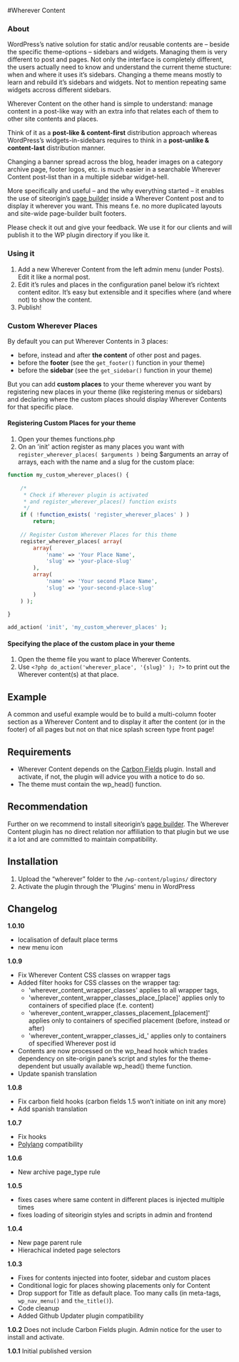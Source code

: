 #Wherever Content
### About
WordPress’s native solution for static and/or reusable contents are – beside the specific theme-options – sidebars and widgets. Managing them is very different to post and pages. Not only the interface is completely different, the users actually need to know and understand the current theme stucture: when and where it uses it’s sidebars. Changing a theme means mostly to learn and rebuild it’s sidebars and widgets. Not to mention repeating same widgets accross different sidebars. 

Wherever Content on the other hand is simple to understand: manage content in a post-like way with an extra info that relates each of them to other site contents and places.

Think of it as a **post-like & content-first** distribution approach whereas WordPress’s widgets-in-sidebars requires to think in a **post-unlike & content-last** distribution manner. 

Changing a banner spread across the blog, header images on a category archive page, footer logos, etc. is much easier in a searchable Wherever Content post-list than in a multiple sidebar widget-hell. 

More specifically and useful – and the why everything started – it enables the use of siteorigin’s [page builder](https://wordpress.org/plugins/siteorigin-panels/) inside a Wherever Content post and to display it wherever you want. This means f.e. no more duplicated layouts and site-wide page-builder built footers.

Please check it out and give your feedback. We use it for our clients and will publish it to the WP plugin directory if you like it. 

### Using it

1. Add a new Wherever Content from the left admin menu (under Posts). Edit it like a normal post.
2. Edit it’s rules and places in the configuration panel below it’s richtext content editor. It’s easy but extensible and it specifies where (and where not) to show the content. 
3. Publish!

### Custom Wherever Places

By default you can put Wherever Contents in 3 places:

- before, instead and after **the content** of other post and pages.
- before the **footer** (see the `get_footer()` function in your theme) 
- before the **sidebar** (see the `get_sidebar()` function in your theme)

But you can add **custom places** to your theme wherever you want by registering new places in your theme (like registering menus or sidebars) and declaring where the custom places should display Wherever Contents for that specific place.

#### Registering Custom Places for your theme

1. Open your themes functions.php
2. On an 'init' action register as many places you want with `register_wherever_places( $arguments )` being $arguments an array of arrays, each with the name and a slug for the custom place:

```php
function my_custom_wherever_places() {
	
	/* 
	 * Check if Wherever plugin is activated 
	 * and register_wherever_places() function exists
	 */
	if ( !function_exists( 'register_wherever_places' ) )
		return;
	
	// Register Custom Wherever Places for this theme			
	register_wherever_places( array(
		array(
			'name' => 'Your Place Name',
			'slug' => 'your-place-slug'
		),
		array(
			'name' => 'Your second Place Name',
			'slug' => 'your-second-place-slug'
		)
	) );
	
}

add_action( 'init', 'my_custom_wherever_places' );
```


#### Specifying the place of the custom place in your theme

1.	Open the theme file you want to place Wherever Contents. 
2.	Use `<?php do_action('wherever_place', '{slug}' ); ?>`  to print out the Wherever content(s) at that place. 

## Example

A common and useful example would be to build a multi-column footer section as a Wherever Content and to display it after the content (or in the footer) of all pages but not on that nice splash screen type front page!

## Requirements

- Wherever Content depends on the [Carbon Fields](https://wordpress.org/plugins/carbon-fields/) plugin. Install and activate, if not, the plugin will advice you with a notice to do so.
- The theme must contain the wp_head() function.

## Recommendation

Further on we recommend to install siteorigin’s [page builder](https://wordpress.org/plugins/siteorigin-panels/). The Wherever Content plugin has no direct relation nor affiliation to that plugin but we use it a lot and are committed to maintain compatibility.


## Installation

1. Upload the “wherever” folder to the `/wp-content/plugins/` directory
2. Activate the plugin through the 'Plugins' menu in WordPress


##  Changelog

**1.0.10**
- localisation of default place terms
- new menu icon

**1.0.9**
- Fix Wherever Content CSS classes on wrapper tags
- Added filter hooks for CSS classes on the wrapper tag:
    - 'wherever_content_wrapper_classes' applies to all wrapper tags,
    - 'wherever_content_wrapper_classes_place_[place]' applies only to containers of specified place (f.e. content)
    - 'wherever_content_wrapper_classes_placement_[placement]' applies only to containers of specified placement (before, instead or after)
    - 'wherever_content_wrapper_classes_id_' applies only to containers of specified Wherever post id
- Contents are now processed on the wp_head hook which trades dependency on site-origin pane’s script and styles for the theme-dependent but usually available wp_head() theme function.
- Update spanish translation

**1.0.8**
- Fix carbon field hooks (carbon fields 1.5 won’t initiate on init any more)
- Add spanish translation

**1.0.7**
- Fix hooks
- [Polylang](https://wordpress.org/plugins/polylang/) compatibility

**1.0.6**
- New archive page_type rule

**1.0.5**
- fixes cases where same content in different places is injected multiple times
- fixes loading of siteorigin styles and scripts in admin and frontend

**1.0.4**
- New page parent rule
- Hierachical indeted page selectors

**1.0.3**
- Fixes for contents injected into footer, sidebar and custom places
- Conditional logic for places showing placements only for Content
- Drop support for Title as default place. Too many calls (in meta-tags, `wp_nav_menu()` and `the_title()`).
- Code cleanup
- Added Github Updater plugin compatibility 

**1.0.2**
Does not include Carbon Fields plugin. Admin notice for the user to install and activate.

**1.0.1**
Initial published version


